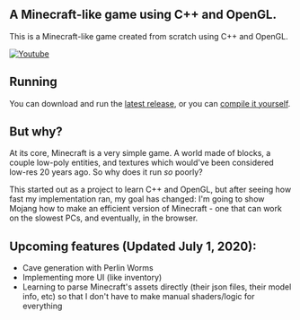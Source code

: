 ## A Minecraft-like game using C++ and OpenGL.

This is a Minecraft-like game created from scratch using C++ and OpenGL.

[![Youtube](https://img.youtube.com/vi/DtxxP2QCIko/0.jpg)](https://www.youtube.com/watch?v=DtxxP2QCIko)

## Running

You can download and run the [latest release](https://github.com/serg06/mc2/releases), or you can [compile it yourself](INSTRUCTIONS.md).

## But why?

At its core, Minecraft is a very simple game. A world made of blocks, a couple low-poly entities, and textures which would've been considered low-res 20 years ago. So why does it run *so* poorly?

This started out as a project to learn C++ and OpenGL, but after seeing how fast my implementation ran, my goal has changed: I'm going to show Mojang how to make an efficient version of Minecraft - one that can work on the slowest PCs, and eventually, in the browser.

## Upcoming features (Updated July 1, 2020):

- Cave generation with Perlin Worms
- Implementing more UI (like inventory)
- Learning to parse Minecraft's assets directly (their json files, their model info, etc) so that I don't have to make manual shaders/logic for everything
